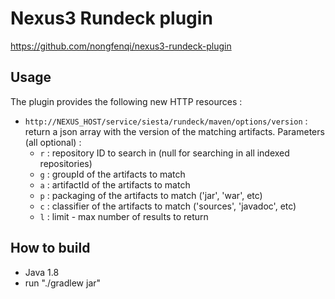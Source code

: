 # Nexus3 Rundeck plugin

<https://github.com/nongfenqi/nexus3-rundeck-plugin>


## Usage

The plugin provides the following new HTTP resources :

- `http://NEXUS_HOST/service/siesta/rundeck/maven/options/version` : return a json array with the version of the matching artifacts.
  Parameters (all optional) :
  - `r` : repository ID to search in (null for searching in all indexed repositories)
  - `g` : groupId of the artifacts to match
  - `a` : artifactId of the artifacts to match
  - `p` : packaging of the artifacts to match ('jar', 'war', etc)
  - `c` : classifier of the artifacts to match ('sources', 'javadoc', etc)
  - `l` : limit - max number of results to return

## How to build

- Java 1.8
- run "./gradlew jar"
